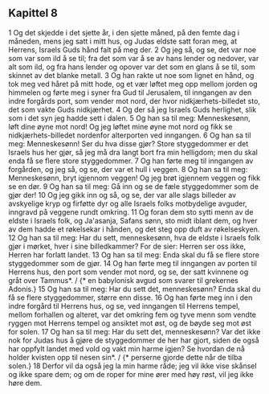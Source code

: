 ## Kapittel 8

1 Og det skjedde i det sjette år, i den sjette måned, på den femte dag i måneden, mens jeg satt i mitt hus, og Judas eldste satt foran meg, at Herrens, Israels Guds hånd falt på meg der.
2 Og jeg så, og se, det var noe som var som ild å se til; fra det som var å se av hans lender og nedover, var alt som ild, og fra hans lender og opover var det som en glans å se til, som skinnet av det blanke metall.
3 Og han rakte ut noe som lignet en hånd, og tok meg ved håret på mitt hode, og et vær løftet meg opp mellom jorden og himmelen og førte meg i syner fra Gud til Jerusalem, til inngangen av den indre forgårds port, som vender mot nord, der hvor nidkjærhets-billedet sto, det som vakte Guds nidkjærhet.
4 Og der så jeg Israels Guds herlighet, slik som i det syn jeg hadde sett i dalen.
5 Og han sa til meg: Menneskesønn, løft dine øyne mot nord! Og jeg løftet mine øyne mot nord og fikk se nidkjærhets-billedet nordenfor alterporten ved inngangen.
6 Og han sa til meg: Menneskesønn! Ser du hva disse gjør? Store styggedommer er det Israels hus her gjør, så jeg må dra langt bort fra min helligdom; men du skal enda få se flere store styggedommer.
7 Og han førte meg til inngangen av forgården, og jeg så, og se, der var et hull i veggen.
8 Og han sa til meg: Menneskesønn, bryt igjennom veggen! Og jeg brøt igjennem veggen og fikk se en dør.
9 Og han sa til meg: Gå inn og se de fæle styggedommer som de gjør der!
10 Og jeg gikk inn og så, og se, der var alle slags billeder av avskyelige kryp og firføtte dyr og alle Israels folks motbydelige avguder, inngravd på veggene rundt omkring.
11 Og foran dem sto sytti menn av de eldste i Israels folk, og Ja'asanja, Safans sønn, sto midt iblant dem, og hver av dem hadde et røkelsekar i hånden, og det steg opp duft av røkelseskyen.
12 Og han sa til meg: Har du sett, menneskesønn, hva de eldste i Israels folk gjør i mørket, hver i sine billedkammer? For de sier: Herren ser oss ikke, Herren har forlatt landet.
13 Og han sa til meg: Enda skal du få se flere store styggedommer som de gjør.
14 Og han førte meg til inngangen av porten til Herrens hus, den port som vender mot nord, og se, der satt kvinnene og gråt over Tammus*. / {* en babylonisk avgud som svarer til grekernes Adonis.}
15 Og han sa til meg: Har du sett det, menneskesønn? Enda skal du få se flere styggedommer, større enn disse.
16 Og han førte meg inn i den indre forgård til Herrens hus, og se, ved inngangen til Herrens tempel, mellom forhallen og alteret, var det omkring fem og tyve menn som vendte ryggen mot Herrens tempel og ansiktet mot øst, og de bøyde seg mot øst for solen.
17 Og han sa til meg: Har du sett det, menneskesønn? Var det ikke nok for Judas hus å gjøre de styggedommer de her har gjort, siden de også har oppfylt landet med vold og vakt min harme igjen? Se hvordan de nå holder kvisten opp til nesen sin*. / {* perserne gjorde dette når de tilba solen.}
18 Derfor vil da også jeg la min harme råde; jeg vil ikke vise skånsel og ikke spare dem; og om de roper for mine ører med høy røst, vil jeg ikke høre dem.
